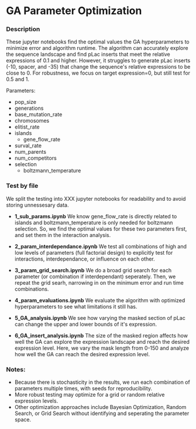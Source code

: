 # GA Parameter Optimization

### Description

These jupyter notebooks find the optimal values the GA hyperparameters to minimize error and algorithm runtime. The algorithm can accurately explore the sequence landscape and find pLac inserts that meet the relative expressions of 0.1 and higher. However, it struggles to generate pLac inserts (-10, spacer, and -35) that change the sequence's relative expressions to be close to 0. For robustness, we focus on target expression=0, but still test for 0.5 and 1.

Parameters:
* pop_size
* generations
* base_mutation_rate
* chromosomes
* elitist_rate
* islands
    * gene_flow_rate
* surval_rate
* num_parents
* num_competitors
* selection
    * boltzmann_temperature

### Test by file
We split the testing into XXX jupyter notebooks for readability and to avoid storing unnessesary data.

* **1_sub_params.ipynb** We know gene_flow_rate is directly related to islands and boltzmann_temperature is only needed for boltzmann selection. So, we find the optimal values for these two parameters first, and set them in the interaction analysis.

* **2_param_interdependance.ipynb** We test all combinations of high and low levels of parameters (full factorial design) to explicitly test for interactions, interdependance, or influence on each other.

* **3_param_grid_search.ipynb** We do a broad grid search for each parameter (or combination if interdependant) seperately. Then, we repeat the grid searh, narrowing in on the minimum error and run time combinations. 

* **4_param_evaluations.ipynb** We evaluate the algorithm with optimized hyperparameters to see what limitations it still has.

* **5_GA_analysis.ipynb** We see how varying the masked section of pLac can change the upper and lower bounds of it's expression.

* **6_GA_insert_analysis.ipynb** The size of the masked region affects how well the GA can explore the expression landscape and reach the desired expression level. Here, we vary the mask length from 0-150 and analyze how well the GA can reach the desired expression level.

### Notes:
* Because there is stochasticity in the results, we run each combination of parameters multiple times, with seeds for reproducibility.
* More robust testing may optimize for a grid or random relative expression levels.
* Other optimization approaches include Bayesian Optimization, Random Search, or Grid Search without identifying and seperating the parameter space.